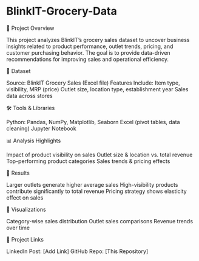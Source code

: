 # BlinkIT-Grocery-Data
📌 Project Overview

This project analyzes BlinkIT’s grocery sales dataset to uncover business insights related to product performance, outlet trends, pricing, and customer purchasing behavior. The goal is to provide data-driven recommendations for improving sales and operational efficiency.

📂 Dataset

   Source: BlinkIT Grocery Sales (Excel file)
   Features Include:
      Item type, visibility, MRP (price)
      Outlet size, location type, establishment year
      Sales data across stores
      

🛠️ Tools & Libraries

   Python: Pandas, NumPy, Matplotlib, Seaborn
   Excel (pivot tables, data cleaning)
   Jupyter Notebook


📊 Analysis Highlights

   Impact of product visibility on sales
   Outlet size & location vs. total revenue
   Top-performing product categories
   Sales trends & pricing effects


🚀 Results

   Larger outlets generate higher average sales
   High-visibility products contribute significantly to total revenue
   Pricing strategy shows elasticity effect on sales


📸 Visualizations

   Category-wise sales distribution
   Outlet sales comparisons
   Revenue trends over time


🔗 Project Links

   LinkedIn Post: [Add Link]
   GitHub Repo: [This Repository]
